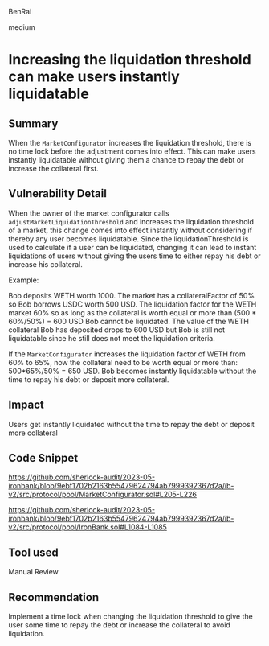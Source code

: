 BenRai

medium

# Increasing the liquidation threshold can make users instantly liquidatable

## Summary

When the `MarketConfigurator` increases the liquidation threshold, there is no time lock before the adjustment comes into effect. This can make users instantly liquidatable without giving them a chance to repay the debt or increase the collateral first. 

## Vulnerability Detail

When the owner of the market configurator calls ` adjustMarketLiquidationThreshold` and increases the liquidation threshold of a market, this change comes into effect instantly without considering if thereby any user becomes liquidatable. Since the liquidationThreshold is used to calculate if a user can be liquidated, changing it can lead to instant liquidations of users without giving the users time to either repay his debt or increase his collateral. 

Example:

Bob deposits WETH worth 1000. The market has a collateralFactor of 50% so Bob borrows USDC worth 500 USD. The liquidation factor for the WETH market 60% so as long as the collateral is worth equal or more than (500 * 60%/50%) =  600 USD Bob cannot be liquidated. The value of the WETH  collateral Bob has deposited drops to 600 USD but Bob is still not liquidatable since he still does not meet the liquidation criteria. 

If the `MarketConfigurator` increases the liquidation factor of WETH from 60% to 65%, now the collateral need to be worth equal or more than: 500*65%/50% = 650 USD. Bob becomes instantly liquidatable without the time to repay his debt or deposit more collateral. 

## Impact

Users get instantly liquidated without the time to repay the debt or deposit more collateral

## Code Snippet
https://github.com/sherlock-audit/2023-05-ironbank/blob/9ebf1702b2163b55479624794ab7999392367d2a/ib-v2/src/protocol/pool/MarketConfigurator.sol#L205-L226

https://github.com/sherlock-audit/2023-05-ironbank/blob/9ebf1702b2163b55479624794ab7999392367d2a/ib-v2/src/protocol/pool/IronBank.sol#L1084-L1085


## Tool used

Manual Review

## Recommendation

Implement a time lock when changing the liquidation threshold to give the user some time to repay the debt or increase the collateral to avoid liquidation.
